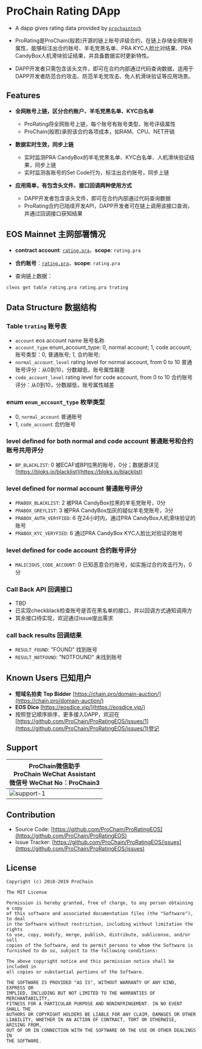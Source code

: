 
# ProChain Rating DApp

* A dapp gives rating data provided by [`prochaintech`](https://eosflare.io/account/prochaintech)

* ProRating是ProChain(般若)开源的链上账号评级合约，在链上存储全网账号属性，能够标注出合约账号、羊毛党黑名单、PRA KYC人脸比对结果、PRA CandyBox人机滑块验证结果，并具备数据实时更新特性。

* DAPP开发者只需包含该头文件，即可在合约内部通过代码查询数据，适用于DAPP开发者防范合约攻击、防范羊毛党攻击、免人机滑块验证等应用场景。

## Features
* **全网账号上链，区分合约账户、羊毛党黑名单、KYC白名单**
    * ProRating将全网账号上链，每个账号有账号类型、账号评级属性
    * ProChain(般若)承担该合约各项成本，如RAM、CPU、NET开销

* **数据实时生效，同步上链**
    * 实时监测PRA CandyBox的羊毛党黑名单、KYC白名单、人机滑块验证结果，同步上链
    * 实时监测各账号的Set Code行为，标注出合约账号，同步上链

* **应用简单，有包含头文件、接口回调两种使用方式**
    * DAPP开发者包含该头文件，即可在合约内部通过代码查询数据
    * ProRating合约已陆续开发API，DAPP开发者可在链上调用该接口查询，并通过回调接口获知结果

## EOS Mainnet 主网部署情况

* **contract account**: [`rating.pra`](https://eosflare.io/account/rating.pra)，**scope**: `rating.pra`
* **合约账号**：[`rating.pra`](https://eosflare.io/account/rating.pra)，**scope**: `rating.pra`
 
* 查询链上数据：
 ```
 cleos get table rating.pra rating.pra trating
 ```

## Data Structure 数据结构

### Table `trating` 账号表
- `account` eos account name 账号名称
- `account_type` enum_account_type: 0, normal account; 1, code account; 账号类型：0, 普通账号; 1, 合约账号;
- `normal_account_level` rating level for normal account, from 0 to 10 普通账号评分：从0到10，分数越低，账号属性越差
- `code_account_level` rating level for code account, from 0 to 10 合约账号评分：从0到10，分数越低，账号属性越差

### enum `enum_account_type` 枚举类型
- 0, `normal_account` 普通账号
- 1, `code_account` 合约账号

### level defined for both normal and code account 普通账号和合约账号共用评分
- `BP_BLACKLIST`: 0 被ECAF或BP拉黑的账号，0分；数据源详见[https://bloks.io/blacklist](https://bloks.io/blacklist)

### level defined for normal account 普通账号评分
- `PRABOX_BLACKLIST`: 2 被PRA CandyBox拉黑的羊毛党账号，0分
- `PRABOX_GREYLIST`: 3 被PRA CandyBox加灰的疑似羊毛党账号，3分
- `PRABOX_AUTH_VERYFIED`: 6 在24小时内，通过PRA CandyBox人机滑块验证的账号
- `PRABOX_KYC_VERYFIED`: 6 通过PRA CandyBox KYC人脸比对验证的账号

### level defined for code account 合约账号评分
- `MALICIOUS_CODE_ACCOUNT`: 0 已知恶意合约账号，如实施过合约攻击行为，0分

### Call Back API 回调接口
* TBD
* 已实现checkblack检查账号是否在黑名单的接口，并以回调方式通知调用方
* 其余接口待实现，欢迎通过issue提出需求

### call back results 回调结果
- `RESULT_FOUND`: "FOUND" 找到账号
- `RESULT_NOTFOUND`: "NOTFOUND" 未找到账号
    
## Known Users 已知用户
* **短域名拍卖** **Top Bidder** [https://chain.pro/domain-auction/](https://chain.pro/domain-auction/)
* **EOS Dice** [https://eosdice.vip/](https://eosdice.vip/)
* 按照登记顺序排序，更多接入DAPP，欢迎在[https://github.com/ProChain/ProRatingEOS/issues/1](https://github.com/ProChain/ProRatingEOS/issues/1)登记

## Support 
<table>
  <thead>
    <th>ProChain微信助手<br />ProChain WeChat Assistant<br />微信号 WeChat No：ProChain3</th>
  </thead>
  <tbody>
    <tr>
      <td><img src="https://chain.pro/h5/static/img/qrcode.1723181.png" alt="support-1"></td>
    </tr>
  </tbody>
</table>

## Contribution
  * Source Code: [https://github.com/ProChain/ProRatingEOS](https://github.com/ProChain/ProRatingEOS)
  * Issue Tracker: [https://github.com/ProChain/ProRatingEOS/issues](https://github.com/ProChain/ProRatingEOS/issues)
  
## License
    Copyright (c) 2018-2019 ProChain
    
    The MIT License
    
    Permission is hereby granted, free of charge, to any person obtaining a copy
    of this software and associated documentation files (the "Software"), to deal
    in the Software without restriction, including without limitation the rights
    to use, copy, modify, merge, publish, distribute, sublicense, and/or sell
    copies of the Software, and to permit persons to whom the Software is
    furnished to do so, subject to the following conditions:
    
    The above copyright notice and this permission notice shall be included in
    all copies or substantial portions of the Software.
    
    THE SOFTWARE IS PROVIDED "AS IS", WITHOUT WARRANTY OF ANY KIND, EXPRESS OR
    IMPLIED, INCLUDING BUT NOT LIMITED TO THE WARRANTIES OF MERCHANTABILITY,
    FITNESS FOR A PARTICULAR PURPOSE AND NONINFRINGEMENT. IN NO EVENT SHALL THE
    AUTHORS OR COPYRIGHT HOLDERS BE LIABLE FOR ANY CLAIM, DAMAGES OR OTHER
    LIABILITY, WHETHER IN AN ACTION OF CONTRACT, TORT OR OTHERWISE, ARISING FROM,
    OUT OF OR IN CONNECTION WITH THE SOFTWARE OR THE USE OR OTHER DEALINGS IN
    THE SOFTWARE.
